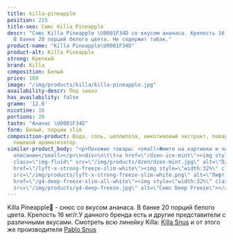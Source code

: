 ```yaml
---
title: killa-pineapple
position: 215
title-seo: Снюс Killa Pineapple
descr: "Снюс Killa Pineapple \U0001F34D со вкусом ананаса. Крепость 16 мг никотина.
  В банке 20 порций белого цвета. Не содержит табак."
product-name: "Killa Pineapple\U0001F34D"
product-alt: Killa Pineapple
strong: Крепкий
brand: Killa
composition: Белый
price: 160
image: "/img/products/killa/killa-pineapple.jpg"
availability-descr: Под заказ
has_availability: false
gramm: '12.8'
nicotine: 16
portions: 20
taste: "Ананас \U0001F34D"
form: Белый, порции slim
composition-product: Вода, соль, целлюлоза, никотиновый экстракт, поваренная сода,
  пищевой ароматизатор.
similar-product_body: "<p>Похожие товары: <small>Жмите на картинки и читайте полное
  описание</small></p>\n<div>\n\t\t<a href=\"/dzen-ice-mint\"><img style=\"width:32%\"
  class=\"img-fluid\" src=\"/img/products/dzen/dzen-mint.jpg\" alt=\"Dzen Ice Mint\"></a>\n\t\t<a
  href=\"/lyft-x-strong-freeze-slim-white\"><img style=\"width:32%\" class=\"img-fluid\"
  src=\"/img/products/lyft-x-strong-freeze-slim-white.png\" alt=\"Лифт фриз\"></a>\n<a
  href=\"/g4-deep-freeze-slim-all-white\"><img style=\"width:32%\" class=\"img-fluid\"
  src=\"/img/products/g4-deep-freeze.jpg\" alt=\"Снюс Deep Freeze\"></a>\n</div>"
---
```


Killa Pineapple🍍 - снюс со вкусом ананаса. В банке 20 порций белого цвета. Крепость 16 мг/г.У данного бренда есть и другие представители c различными вкусами. Смотреть всю линейку Killa: <a href="/killa-snus">Killa Snus</a> и от этого же производителя <a href="/pablo-snus">Pablo Snus</a>